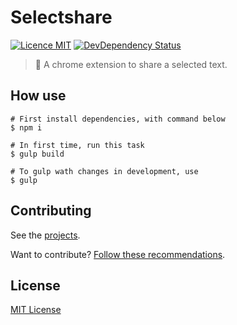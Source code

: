 # Selectshare

[![Licence MIT](https://img.shields.io/badge/licence-MIT-blue.svg)](https://github.com/guuibayer/selectshare/blob/master/LICENSE.md)
[![DevDependency Status](https://david-dm.org/guuibayer/selectshare/dev-status.svg)](https://david-dm.org/guuibayer/selectshare#info=devDependencies)

> :rocket: A chrome extension to share a selected text.

## How use

```
# First install dependencies, with command below
$ npm i

# In first time, run this task
$ gulp build

# To gulp wath changes in development, use
$ gulp
```

## Contributing
See the [projects](https://github.com/guuibayer/selectshare/projects/1).

Want to contribute? [Follow these recommendations](https://github.com/guuibayer/selectshare/blob/master/CONTRIBUTING.md).

## License
[MIT License](https://github.com/guuibayer/selectshare/blob/master/LICENSE.md)
